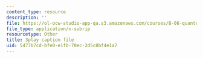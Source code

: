 ```yaml
---
content_type: resource
description: ''
file: https://ol-ocw-studio-app-qa.s3.amazonaws.com/courses/8-06-quantum-physics-iii-spring-2018/5477b7cdbfe0e1fb70ec2d5c8bf4e1a7_G-5KHKrNPMs.srt
file_type: application/x-subrip
resourcetype: Other
title: 3play caption file
uid: 5477b7cd-bfe0-e1fb-70ec-2d5c8bf4e1a7
---
```

